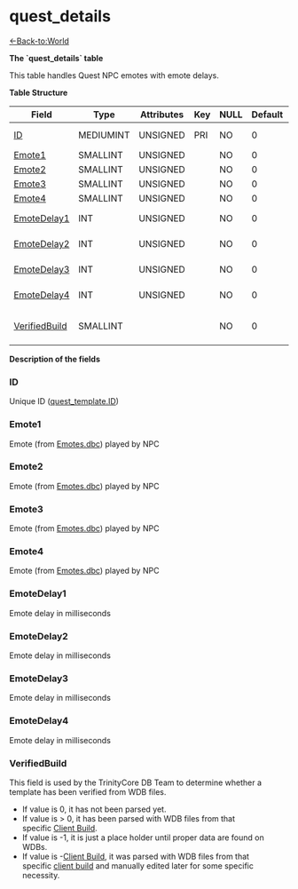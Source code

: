 # quest\_details

[<-Back-to:World](database-world)

**The \`quest_details\` table**

This table handles Quest NPC emotes with emote delays.

**Table Structure**

| Field                           | Type      | Attributes | Key | NULL | Default | Comment                                             |
| ------------------------------- | --------- | ---------- | --- | ---- | ------- | --------------------------------------------------- |
| [ID](#id)                       | MEDIUMINT | UNSIGNED   | PRI | NO   | 0       | Unique ID ([quest\_template.ID](quest-template#id)) |
| [Emote1](#emote1)               | SMALLINT  | UNSIGNED   |     | NO   | 0       | Quest NPC [Emote](Emotes)                           |
| [Emote2](#emote2)               | SMALLINT  | UNSIGNED   |     | NO   | 0       | Quest NPC [Emote](Emotes)                           |
| [Emote3](#emote3)               | SMALLINT  | UNSIGNED   |     | NO   | 0       | Quest NPC [Emote](Emotes)                           |
| [Emote4](#emote4)               | SMALLINT  | UNSIGNED   |     | NO   | 0       | Quest NPC [Emote](Emotes)                           |
| [EmoteDelay1](#emotedelay1)     | INT       | UNSIGNED   |     | NO   | 0       | Emote delay in milliseconds                         |
| [EmoteDelay2](#emotedelay2)     | INT       | UNSIGNED   |     | NO   | 0       | Emote delay in milliseconds                         |
| [EmoteDelay3](#emotedelay3)     | INT       | UNSIGNED   |     | NO   | 0       | Emote delay in milliseconds                         |
| [EmoteDelay4](#emotedelay4)     | INT       | UNSIGNED   |     | NO   | 0       | Emote delay in milliseconds                         |
| [VerifiedBuild](#verifiedbuild) | SMALLINT  |            |     | NO   | 0       | Game client Build number or manually set value      |

**Description of the fields**

### ID

Unique ID ([quest\_template.ID](quest-template#id))

### Emote1

Emote (from [Emotes.dbc](Emotes)) played by NPC

### Emote2

Emote (from [Emotes.dbc](Emotes)) played by NPC

### Emote3

Emote (from [Emotes.dbc](Emotes)) played by NPC

### Emote4

Emote (from [Emotes.dbc](Emotes)) played by NPC

### EmoteDelay1

Emote delay in milliseconds

### EmoteDelay2

Emote delay in milliseconds

### EmoteDelay3

Emote delay in milliseconds

### EmoteDelay4

Emote delay in milliseconds

### VerifiedBuild

This field is used by the TrinityCore DB Team to determine whether a template has been verified from WDB files.

-   If value is 0, it has not been parsed yet.
-   If value is &gt; 0, it has been parsed with WDB files from that specific [Client Build](realmlist#realmlist-gamebuild).
-   If value is -1, it is just a place holder until proper data are found on WDBs.
-   If value is -[Client Build](realmlist#realmlist-gamebuild), it was parsed with WDB files from that specific [client build](realmlist#realmlist-gamebuild) and manually edited later for some specific necessity.

 
